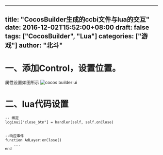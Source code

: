 
---
title: "CocosBuilder生成的ccbi文件与lua的交互"
date: 2016-12-02T15:52:00+08:00
draft: false
tags: ["CocosBuilder", "Lua"]
categories: ["游戏"]
author: "北斗"
---

# 一、添加Control，设置位置。

属性设置如图所示
![cocos builder ui](/media/images/2016/cocos.png)


# 二、lua代码设置

```
-- 绑定
loginui["close_btn"] = handler(self, self.onClose)


--响应事件
function AdLayer:onClose()
    ...
end
```